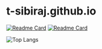 # t-sibiraj.github.io
[![Readme Card](https://github-readme-stats.vercel.app/api/pin/?username=t-sibiraj&repo=sql)](https://github.com/t-sibiraj/sql) [![Readme Card](https://github-readme-stats.vercel.app/api/pin/?username=t-sibiraj&repo=stack)](https://github.com/t-sibiraj/stack)

![Top Langs](https://github-readme-stats.vercel.app/api/top-langs/?username=t-sibiraj)
